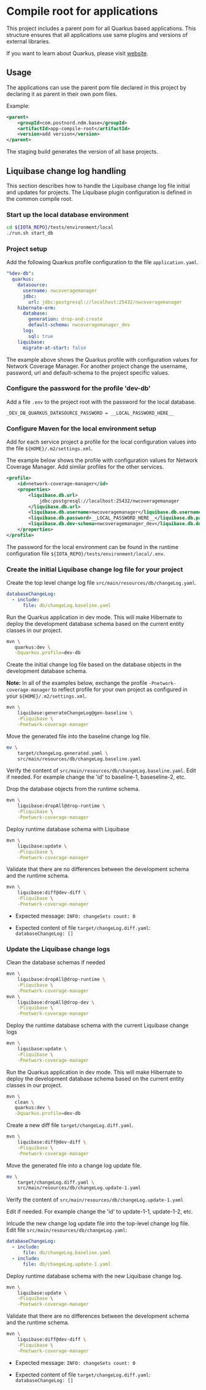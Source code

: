 # Compile root for applications

This project includes a parent pom for all Quarkus based applications. This
structure ensures that all applications use same plugins and versions of
external libraries.

If you want to learn about Quarkus, please visit [website](https://quarkus.io).

## Usage

The applications can use the parent pom file declared in this project by
declaring it as parent in their own pom files.

Example:

```xml
<parent>
    <groupId>com.postnord.ndm.base</groupId>
    <artifactId>app-compile-root</artifactId>
    <version>add version</version>
</parent>
```

The staging build generates the version of all base projects.

## Liquibase change log handling

This section describes how to handle the Liquibase change log file initial
and updates for projects. The Liquibase plugin configuration is defined in the
common compile root.

### Start up the local database environment

```bash
cd ${IOTA_REPO}/tests/environment/local
./run.sh start_db
```

### Project setup

Add the following Quarkus profile configuration to the file `application.yaml`.

```yaml
"%dev-db":
  quarkus:
    datasource:
      username: nwcoveragemanager
      jdbc:
        url: jdbc:postgresql://localhost:25432/nwcoveragemanager
    hibernate-orm:
      database:
        generation: drop-and-create
        default-schema: nwcoveragemanager_dev
      log:
        sql: true
    liquibase:
      migrate-at-start: false
```

The example above shows the Quarkus profile with configuration values for
Network Coverage Manager.
For another project change the username, password, url and default-schema to the
project specific values.

### Configure the password for the profile 'dev-db'

Add a file `.env` to the project root  with the password for the local database.

```properties
_DEV_DB_QUARKUS_DATASOURCE_PASSWORD = __LOCAL_PASSWORD_HERE__
```

### Configure Maven for the local environment setup

Add for each service project a profile for the local configuration values into
the file `${HOME}/.m2/settings.xml`.

The example below shows the profile with configuration values for Network
Coverage Manager.
Add similar profiles for the other services.

```xml
<profile>
    <id>network-coverage-manager</id>
    <properties>
        <liquibase.db.url>
            jdbc:postgresql://localhost:25432/nwcoveragemanager
        </liquibase.db.url>
        <liquibase.db.username>nwcoveragemanager</liquibase.db.username>
        <liquibase.db.password>__LOCAL_PASSWORD_HERE__</liquibase.db.password>
        <liquibase.db.dev-schema>nwcoveragemanager_dev</liquibase.db.dev-schema>
    </properties>
</profile>
```

The password for the local environment can be found in the runtime configuration
file `${IOTA_REPO}/tests/environment/local/.env`.

### Create the initial Liquibase change log file for your project

Create the top level change log file `src/main/resources/db/changeLog.yaml`.

```yaml
databaseChangeLog:
  - include:
      file: db/changeLog.baseline.yaml
```

Run the Quarkus application in dev mode. This will make Hibernate to deploy the
development database schema based on the current entity classes in our project.

 ```bash
mvn \
    quarkus:dev \
    -Dquarkus.profile=dev-db
 ```

Create the initial change log file based on the database objects in the
development database schema.

__Note:__ In all of the examples below, exchange the profile
`-Pnetwork-coverage-manager` to reflect profile for your own project as
configured in your `${HOME}/.m2/settings.xml`.

```bash
mvn \
    liquibase:generateChangeLog@gen-baseline \
    -Pliquibase \
    -Pnetwork-coverage-manager
```

Move the generated file into the baseline change log file.

```bash
mv \
    target/changeLog.generated.yaml \
    src/main/resources/db/changeLog.baseline.yaml
```

Verify the content of `src/main/resources/db/changeLog.baseline.yaml`.
Edit if needed. For example change the 'id' to baseline-1, baseseline-2, etc.

Drop the database objects from the runtime schema.

```bash
mvn \
    liquibase:dropAll@drop-runtime \
    -Pliquibase \
    -Pnetwork-coverage-manager
```

Deploy runtime database schema with Liquibase

```bash
mvn \
    liquibase:update \
    -Pliquibase \
    -Pnetwork-coverage-manager
```

Validate that there are no differences between the development schema and the
runtime schema.

```bash
mvn \
    liquibase:diff@dev-diff \
    -Pliquibase \
    -Pnetwork-coverage-manager
```

- Expected message: `INFO: changeSets count: 0`

- Expected content of file `target/changeLog.diff.yaml`:\
  `databaseChangeLog: []`

### Update the Liquibase change logs

Clean the database schemas if needed

```bash
mvn \
    liquibase:dropAll@drop-runtime \
    -Pliquibase \
    -Pnetwork-coverage-manager
mvn \
    liquibase:dropAll@drop-dev \
    -Pliquibase \
    -Pnetwork-coverage-manager
```

Deploy the runtime database schema with the current Liquibase change logs

```bash
mvn \
    liquibase:update \
    -Pliquibase \
    -Pnetwork-coverage-manager
```

Run the Quarkus application in dev mode. This will make Hibernate to deploy the
development database schema based on the current entity classes in our project.

 ```bash
 mvn \
    clean \
    quarkus:dev \
    -Dquarkus.profile=dev-db
 ```

Create a new diff file `target/changeLog.diff.yaml`.

```bash
mvn \
    liquibase:diff@dev-diff \
    -Pliquibase \
    -Pnetwork-coverage-manager
```

Move the generated file into a change log update file.

```bash
mv \
    target/changeLog.diff.yaml \
    src/main/resources/db/changeLog.update-1.yaml
```

Verify the content of `src/main/resources/db/changeLog.update-1.yaml`

Edit if needed. For example change the 'id' to update-1-1, update-1-2, etc.

Inlcude the new change log update file into the top-level change log file.
Edit file `src/main/resources/db/changeLog.yaml`:

```yaml
databaseChangeLog:
  - include:
      file: db/changeLog.baseline.yaml
  - include:
      file: db/changeLog.update-1.yaml
```

Deploy runtime database schema with the new Liquibase change log.

```bash
mvn \
    liquibase:update \
    -Pliquibase \
    -Pnetwork-coverage-manager
```

Validate that there are no differences between the development schema and the
runtime schema.

```bash
mvn \
    liquibase:diff@dev-diff \
    -Pliquibase \
    -Pnetwork-coverage-manager
```

- Expected message: `INFO: changeSets count: 0`

- Expected content of file `target/changeLog.diff.yaml`:\
  `databaseChangeLog: []`
